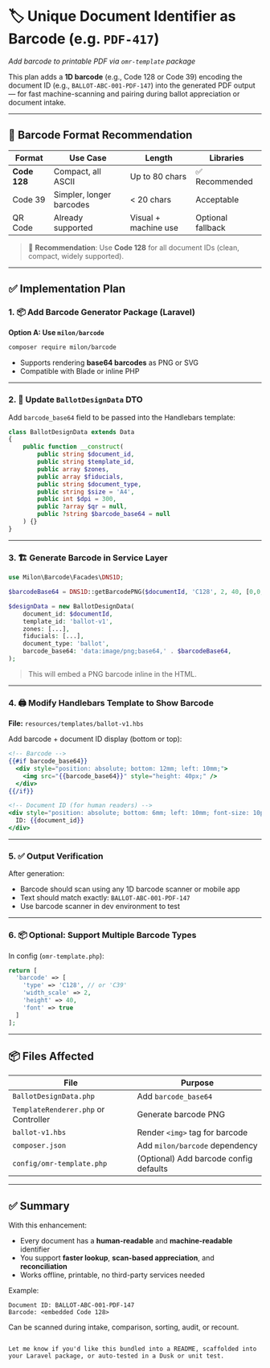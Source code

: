 # 🏷️ Unique Document Identifier as Barcode (e.g. `PDF-417`)
*Add barcode to printable PDF via `omr-template` package*

This plan adds a **1D barcode** (e.g., Code 128 or Code 39) encoding the document ID (e.g., `BALLOT-ABC-001-PDF-147`) into the generated PDF output — for fast machine-scanning and pairing during ballot appreciation or document intake.

---

## 🧩 Barcode Format Recommendation

| Format | Use Case | Length | Libraries |
|--------|----------|--------|-----------|
| **Code 128** | Compact, all ASCII | Up to 80 chars | ✅ Recommended |
| Code 39 | Simpler, longer barcodes | < 20 chars | Acceptable |
| QR Code | Already supported | Visual + machine use | Optional fallback |

> 📌 **Recommendation**: Use **Code 128** for all document IDs (clean, compact, widely supported).

---

## ✅ Implementation Plan

### 1. 📦 Add Barcode Generator Package (Laravel)

**Option A: Use `milon/barcode`**

```bash
composer require milon/barcode
```

- Supports rendering **base64 barcodes** as PNG or SVG
- Compatible with Blade or inline PHP

---

### 2. 🔧 Update `BallotDesignData` DTO

Add `barcode_base64` field to be passed into the Handlebars template:

```php
class BallotDesignData extends Data
{
    public function __construct(
        public string $document_id,
        public string $template_id,
        public array $zones,
        public array $fiducials,
        public string $document_type,
        public string $size = 'A4',
        public int $dpi = 300,
        public ?array $qr = null,
        public ?string $barcode_base64 = null
    ) {}
}
```

---

### 3. 🏗️ Generate Barcode in Service Layer

```php
use Milon\Barcode\Facades\DNS1D;

$barcodeBase64 = DNS1D::getBarcodePNG($documentId, 'C128', 2, 40, [0,0,0], true);

$designData = new BallotDesignData(
    document_id: $documentId,
    template_id: 'ballot-v1',
    zones: [...],
    fiducials: [...],
    document_type: 'ballot',
    barcode_base64: 'data:image/png;base64,' . $barcodeBase64,
);
```

> This will embed a PNG barcode inline in the HTML.

---

### 4. 🖨️ Modify Handlebars Template to Show Barcode

**File:** `resources/templates/ballot-v1.hbs`

Add barcode + document ID display (bottom or top):

```handlebars
<!-- Barcode -->
{{#if barcode_base64}}
  <div style="position: absolute; bottom: 12mm; left: 10mm;">
    <img src="{{barcode_base64}}" style="height: 40px;" />
  </div>
{{/if}}

<!-- Document ID (for human readers) -->
<div style="position: absolute; bottom: 6mm; left: 10mm; font-size: 10pt;">
  ID: {{document_id}}
</div>
```

---

### 5. ✅ Output Verification

After generation:
- Barcode should scan using any 1D barcode scanner or mobile app
- Text should match exactly: `BALLOT-ABC-001-PDF-147`
- Use barcode scanner in dev environment to test

---

### 6. 📦 Optional: Support Multiple Barcode Types

In config (`omr-template.php`):

```php
return [
  'barcode' => [
    'type' => 'C128', // or 'C39'
    'width_scale' => 2,
    'height' => 40,
    'font' => true
  ]
];
```

---

## 📦 Files Affected

| File | Purpose |
|------|---------|
| `BallotDesignData.php` | Add `barcode_base64` |
| `TemplateRenderer.php` or Controller | Generate barcode PNG |
| `ballot-v1.hbs` | Render `<img>` tag for barcode |
| `composer.json` | Add `milon/barcode` dependency |
| `config/omr-template.php` | (Optional) Add barcode config defaults |

---

## ✅ Summary

With this enhancement:

- Every document has a **human-readable** and **machine-readable** identifier
- You support **faster lookup**, **scan-based appreciation**, and **reconciliation**
- Works offline, printable, no third-party services needed

Example:
```
Document ID: BALLOT-ABC-001-PDF-147
Barcode: <embedded Code 128>
```

Can be scanned during intake, comparison, sorting, audit, or recount.

```

Let me know if you'd like this bundled into a README, scaffolded into your Laravel package, or auto-tested in a Dusk or unit test.
